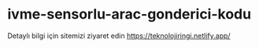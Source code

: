 # ivme-sensorlu-arac-gonderici-kodu
Detaylı bilgi için sitemizi ziyaret edin https://teknolojiringi.netlify.app/
